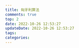 ```yaml
---
title: 匈牙利算法
comments: true
top: 2
date: 2022-10-26 12:53:27
updateDate: 2022-10-26 12:53:27
tags:
categories:
---
```

